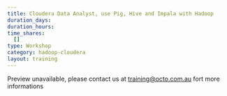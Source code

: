 ```yaml
---
title: Cloudera Data Analyst, use Pig, Hive and Impala with Hadoop
duration_days:
duration_hours:
time_shares:
  []
type: Workshop
category: hadoop-cloudera
layout: training
---
```

Preview unavailable, please contact us at training@octo.com.au fort more informations